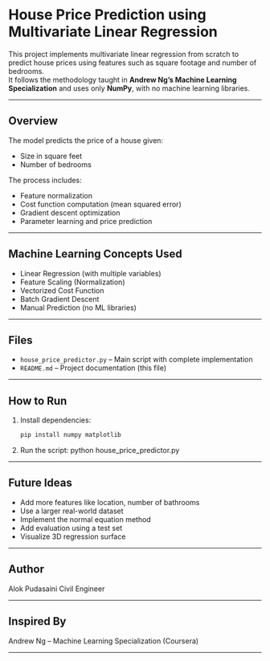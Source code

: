 #  House Price Prediction using Multivariate Linear Regression

This project implements multivariate linear regression from scratch to predict house prices using features such as square footage and number of bedrooms.  
It follows the methodology taught in **Andrew Ng’s Machine Learning Specialization** and uses only **NumPy**, with no machine learning libraries.

---

##  Overview

The model predicts the price of a house given:
- Size in square feet
- Number of bedrooms

The process includes:
- Feature normalization
- Cost function computation (mean squared error)
- Gradient descent optimization
- Parameter learning and price prediction

---

##  Machine Learning Concepts Used

- Linear Regression (with multiple variables)  
- Feature Scaling (Normalization)  
- Vectorized Cost Function  
- Batch Gradient Descent  
- Manual Prediction (no ML libraries)

---

##  Files

- `house_price_predictor.py` – Main script with complete implementation  
- `README.md` – Project documentation (this file)

---

##  How to Run

1. Install dependencies:
   ```bash
   pip install numpy matplotlib
2. Run the script:
python house_price_predictor.py

---

## Future Ideas
- Add more features like location, number of bathrooms
- Use a larger real-world dataset
- Implement the normal equation method
- Add evaluation using a test set
- Visualize 3D regression surface

---

## Author
Alok Pudasaini
Civil Engineer

---

## Inspired By
Andrew Ng – Machine Learning Specialization (Coursera)

---
